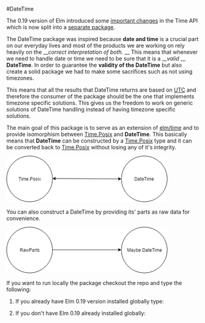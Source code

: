#DateTime

The 0.19 version of Elm introduced some [important changes][important-changes] in the Time API which is now split into a [separate package][elm-time].

The DateTime package was inspired because __date and time__ is a crucial part on our everyday lives and most of the products we are working on rely heavily on the ___correct interpretation of both._ __
This means that whenever we need to handle date or time we need to be sure that it is a ___valid_ __ __DateTime__. In order to guarantee the __validity of the DateTime__ but also create a solid package
we had to make some sacrifices such as not using timezones.

This means that all the results that DateTime returns are based on [UTC][UTC-wiki] and therefore the consumer of the package should be the one that implements timezone specific solutions. This gives us the
freedom to work on generic solutions of DateTime handling instead of having timezone specific solutions.

The main goal of this package is to serve as an extension of [elm/time][elm-time] and to provide isomorphism between [Time.Posix][TimePosix] and __DateTime__. This basically means that __DateTime__ can be constructed by a
[Time.Posix][TimePosix] type and it can be converted back to [Time.Posix][TimePosix] without losing any of it's integrity.

![alt text](https://github.com/PanagiotisGeorgiadis/elm-datetime/blob/master/assets/Isomorphic-Construction.png "RawParts to Maybe DateTime")


You can also construct a DateTime by providing its' parts as raw data for convenience.

![alt text](https://github.com/PanagiotisGeorgiadis/elm-datetime/blob/master/assets/Raw-Parts-Construction.png "Isomorphic Time.Posix conversion to DateTime")


If you want to run locally the package checkout the repo and type the following:

1. If you already have Elm 0.19 version installed globally type:

2. If you don't have Elm 0.19 already installed globally:


[important-changes]: https://github.com/elm/compiler/blob/master/upgrade-docs/0.19.md#modules-moved
[elm-time]: https://package.elm-lang.org/packages/elm/time/latest/
[UTC-wiki]: https://en.wikipedia.org/wiki/Coordinated_Universal_Time
[TimePosix]: https://package.elm-lang.org/packages/elm/time/latest/Time#Posix
